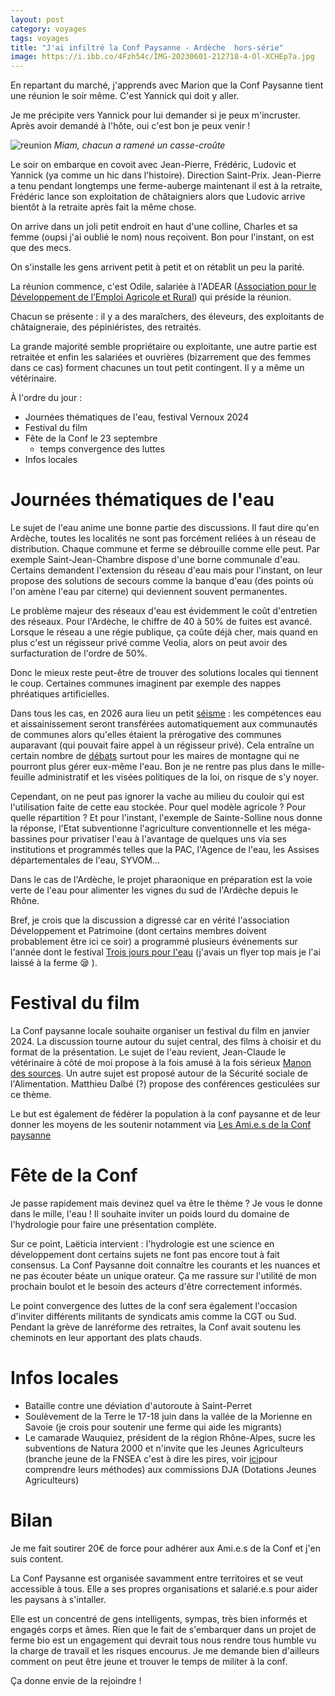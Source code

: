 ```yaml
---
layout: post 
category: voyages
tags: voyages
title: "J'ai infiltré la Conf Paysanne - Ardèche  hors-série"
image: https://i.ibb.co/4Fzh54c/IMG-20230601-212718-4-Ol-XCHEp7a.jpg
---
```


En repartant du marché, j'apprends avec Marion que la Conf Paysanne tient une réunion le soir même. C'est Yannick qui doit y aller. 

Je me précipite vers Yannick pour lui demander si je peux m'incruster. Après avoir demandé à l'hôte, oui c'est bon je peux venir ! 

![reunion](https://i.ibb.co/4Fzh54c/IMG-20230601-212718-4-Ol-XCHEp7a.jpg)
_Miam, chacun a ramené un casse-croûte_

<!--more-->

Le soir on embarque en covoit avec Jean-Pierre, Frédéric, Ludovic et Yannick (ya comme un hic dans l'histoire). Direction Saint-Prix. 
Jean-Pierre a tenu pendant longtemps une ferme-auberge maintenant il est à la retraite, Frédéric lance son exploitation de châtaigniers alors que Ludovic arrive bientôt à la retraite après fait la même chose. 

On arrive dans un joli petit endroit en haut d'une colline, Charles et sa femme (oupsi j'ai oublié le nom) nous reçoivent. Bon pour l'instant, on est que des mecs. 

On s'installe les gens arrivent petit à petit et on rétablit un peu la parité. 

La réunion commence, c'est Odile, salariée à l'ADEAR ([Association pour le Développement de l’Emploi Agricole et Rural](https://www.agriculturepaysanne.org/)) qui préside la réunion.

Chacun se présente : il y a des maraîchers, des éleveurs, des exploitants de châtaigneraie, des pépiniéristes, des retraités. 

La grande majorité semble propriétaire ou exploitante, une autre partie est retraitée et enfin les salariées et ouvrières (bizarrement que des femmes dans ce cas) forment chacunes un tout petit contingent. Il y a même un vétérinaire. 

À l'ordre du jour : 
- Journées thématiques de l'eau, festival Vernoux 2024
- Festival du film
- Fête de la Conf le 23 septembre
	- temps convergence des luttes
- Infos locales

# Journées thématiques de l'eau 

Le sujet de l'eau anime une bonne partie des discussions. Il faut dire qu'en Ardèche, toutes les localités ne sont pas forcément reliées à un réseau de distribution. Chaque commune et ferme se débrouille comme elle peut. Par exemple Saint-Jean-Chambre dispose d'une borne communale d'eau. Certains demandent l'extension du réseau d'eau mais pour l'instant, on leur propose des solutions de secours comme la banque d'eau (des points où l'on amène l'eau par citerne) qui deviennent souvent permanentes. 

Le problème majeur des réseaux d'eau est évidemment le coût d'entretien des réseaux. Pour l'Ardèche, le chiffre de 40 à 50% de fuites est avancé. Lorsque le réseau a une régie publique, ça coûte déjà cher, mais quand en plus c'est un régisseur privé comme Veolia, alors on peut avoir des surfacturation de l'ordre de 50%.

Donc le mieux reste peut-être de trouver des solutions locales qui tiennent le coup. Certaines communes imaginent par exemple des nappes phréatiques artificielles. 

Dans tous les cas, en 2026 aura lieu un petit [séisme](https://m.actu-environnement.com/actualites/competences-eau-assainissement-loi-3DS-collectivites-39114.html) : les compétences eau et aissainissement seront transférées automatiquement aux communautés de communes alors qu'elles étaient la prérogative des communes auparavant (qui pouvait faire appel à un régisseur privé). Cela entraîne un certain nombre de [débats](https://www.lagazettedescommunes.com/791124/transfert-des-competences-eau-la-bataille-nest-pas-finie/) surtout pour les maires de montagne qui ne pourront plus gérer eux-même l'eau. 
Bon je ne rentre pas plus dans le mille-feuille administratif et les visées politiques de la loi, on risque de s'y noyer. 

Cependant, on ne peut pas ignorer la vache au milieu du couloir qui est l'utilisation faite de cette eau stockée. Pour quel modèle agricole ? Pour quelle répartition ? Et pour l'instant, l'exemple de Sainte-Solline nous donne la réponse, l'Etat subventionne l'agriculture conventionnelle et les méga-bassines pour privatiser l'eau à l'avantage de quelques uns via ses institutions et programmés telles que la PAC, l'Agence de l'eau, les Assises départementales de l'eau, SYVOM...

Dans le cas de l'Ardèche, le projet pharaonique en préparation est la voie verte de l'eau pour alimenter les vignes du sud de l'Ardèche depuis le Rhône. 

Bref, je crois que la discussion a digressé car en vérité l'association Développement et Patrimoine (dont certains membres doivent probablement être ici ce soir) a programmé plusieurs événements sur l'année dont le festival [Trois jours pour l'eau](https://www.ledauphine.com/societe/2023/06/03/trois-jours-autour-de-l-eau-ce-bien-precieux-a-ne-pas-gaspiller) (j'avais un flyer top mais je l'ai laissé à la ferme 😪 ).

# Festival du film

La Conf paysanne locale souhaite organiser un festival du film en janvier 2024. La discussion tourne autour du sujet central, des films à choisir et du format de la présentation. Le sujet de l'eau revient, Jean-Claude le vétérinaire à côté de moi propose à la fois amusé à la fois sérieux [Manon des sources](https://www.allocine.fr/film/fichefilm_gen_cfilm=2339.html).
Un autre sujet est proposé autour de la Sécurité sociale de l'Alimentation. Matthieu Dalbé (?) propose des conférences gesticulées sur ce thème. 

Le but est également de fédérer la population à la conf paysanne et de leur donner les moyens de les soutenir notamment via [Les Ami.e.s de la Conf paysanne](http://lesamisdelaconf.org/)

# Fête de la Conf

Je passe rapidement mais devinez quel va être le thème ?
Je vous le donne dans le mille, l'eau ! 
Il souhaite inviter un poids lourd du domaine de l'hydrologie pour faire une présentation complète. 

Sur ce point, Laëticia intervient : l'hydrologie est une science en développement dont certains sujets ne font pas encore tout à fait consensus. La Conf Paysanne doit connaître les courants et les nuances et ne pas écouter béate un unique orateur. 
Ça me rassure sur l'utilité de mon prochain boulot et le besoin des acteurs d'être correctement informés. 

Le point convergence des luttes de la conf sera également l'occasion d'inviter différents militants de syndicats amis comme la CGT ou Sud. Pendant la grève de lanréforme des retraites, la Conf avait soutenu les cheminots en leur apportant des plats chauds. 

# Infos locales

- Bataille contre une déviation d'autoroute à Saint-Perret
- Soulèvement de la Terre le 17-18 juin dans la vallée de la Morienne en Savoie (je crois pour soutenir une ferme qui aide les migrants)
- Le camarade Wauquiez, président de la région Rhône-Alpes, sucre les subventions de Natura 2000 et n'invite que les Jeunes Agriculteurs (branche jeune de la FNSEA c'est à dire les pires, voir [ici](https://www.radiofrance.fr/franceculture/podcasts/les-pieds-sur-terre/la-fabrique-du-silence-le-lycee-agricole-6766679)pour comprendre leurs méthodes) aux commissions DJA (Dotations Jeunes Agriculteurs)

# Bilan

Je me fait soutirer 20€ de force pour adhérer aux Ami.e.s de la Conf et j'en suis content. 

La Conf Paysanne est organisée savamment entre territoires et se veut accessible à tous. Elle a ses propres organisations et salarié.e.s pour aider les paysans à s'intaller. 

Elle est un concentré de gens intelligents, sympas, très bien informés et engagés corps et âmes. Rien que le fait de s'embarquer dans un projet de ferme bio est un engagement qui devrait tous nous rendre tous humble vu la charge de travail et les risques encourus. Je me demande bien d'ailleurs comment on peut être jeune et trouver le temps de militer à la conf. 

Ça donne envie de la rejoindre ! 